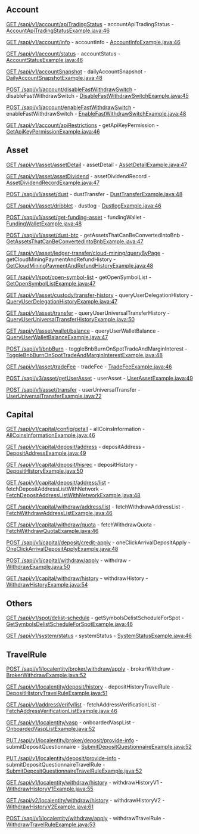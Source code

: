 ## Account

[GET /sapi/v1/account/apiTradingStatus](https://developers.binance.com/docs/wallet/account/Account-API-Trading-Status) - accountApiTradingStatus - [AccountApiTradingStatusExample.java:46](/examples/wallet/src/main/java/com/binance/connector/client/wallet/rest/account/AccountApiTradingStatusExample.java#L46)

[GET /sapi/v1/account/info](https://developers.binance.com/docs/wallet/account/Account-info) - accountInfo - [AccountInfoExample.java:46](/examples/wallet/src/main/java/com/binance/connector/client/wallet/rest/account/AccountInfoExample.java#L46)

[GET /sapi/v1/account/status](https://developers.binance.com/docs/wallet/account/Account-Status) - accountStatus - [AccountStatusExample.java:46](/examples/wallet/src/main/java/com/binance/connector/client/wallet/rest/account/AccountStatusExample.java#L46)

[GET /sapi/v1/accountSnapshot](https://developers.binance.com/docs/wallet/account/daily-account-snapshoot) - dailyAccountSnapshot - [DailyAccountSnapshotExample.java:48](/examples/wallet/src/main/java/com/binance/connector/client/wallet/rest/account/DailyAccountSnapshotExample.java#L48)

[POST /sapi/v1/account/disableFastWithdrawSwitch](https://developers.binance.com/docs/wallet/account/Disable-Fast-Withdraw-Switch) - disableFastWithdrawSwitch - [DisableFastWithdrawSwitchExample.java:45](/examples/wallet/src/main/java/com/binance/connector/client/wallet/rest/account/DisableFastWithdrawSwitchExample.java#L45)

[POST /sapi/v1/account/enableFastWithdrawSwitch](https://developers.binance.com/docs/wallet/account/Enable-Fast-Withdraw-Switch) - enableFastWithdrawSwitch - [EnableFastWithdrawSwitchExample.java:48](/examples/wallet/src/main/java/com/binance/connector/client/wallet/rest/account/EnableFastWithdrawSwitchExample.java#L48)

[GET /sapi/v1/account/apiRestrictions](https://developers.binance.com/docs/wallet/account/api-key-permission) - getApiKeyPermission - [GetApiKeyPermissionExample.java:46](/examples/wallet/src/main/java/com/binance/connector/client/wallet/rest/account/GetApiKeyPermissionExample.java#L46)

## Asset

[GET /sapi/v1/asset/assetDetail](https://developers.binance.com/docs/wallet/asset/Asset-Detail) - assetDetail - [AssetDetailExample.java:47](/examples/wallet/src/main/java/com/binance/connector/client/wallet/rest/asset/AssetDetailExample.java#L47)

[GET /sapi/v1/asset/assetDividend](https://developers.binance.com/docs/wallet/asset/assets-divided-record) - assetDividendRecord - [AssetDividendRecordExample.java:47](/examples/wallet/src/main/java/com/binance/connector/client/wallet/rest/asset/AssetDividendRecordExample.java#L47)

[POST /sapi/v1/asset/dust](https://developers.binance.com/docs/wallet/asset/Dust-Transfer) - dustTransfer - [DustTransferExample.java:48](/examples/wallet/src/main/java/com/binance/connector/client/wallet/rest/asset/DustTransferExample.java#L48)

[GET /sapi/v1/asset/dribblet](https://developers.binance.com/docs/wallet/asset/dust-log) - dustlog - [DustlogExample.java:46](/examples/wallet/src/main/java/com/binance/connector/client/wallet/rest/asset/DustlogExample.java#L46)

[POST /sapi/v1/asset/get-funding-asset](https://developers.binance.com/docs/wallet/asset/Funding-Wallet) - fundingWallet - [FundingWalletExample.java:48](/examples/wallet/src/main/java/com/binance/connector/client/wallet/rest/asset/FundingWalletExample.java#L48)

[POST /sapi/v1/asset/dust-btc](https://developers.binance.com/docs/wallet/asset/assets-can-convert-bnb) - getAssetsThatCanBeConvertedIntoBnb - [GetAssetsThatCanBeConvertedIntoBnbExample.java:47](/examples/wallet/src/main/java/com/binance/connector/client/wallet/rest/asset/GetAssetsThatCanBeConvertedIntoBnbExample.java#L47)

[GET /sapi/v1/asset/ledger-transfer/cloud-mining/queryByPage](https://developers.binance.com/docs/wallet/asset/cloud-mining-payment-and-refund-history) - getCloudMiningPaymentAndRefundHistory - [GetCloudMiningPaymentAndRefundHistoryExample.java:48](/examples/wallet/src/main/java/com/binance/connector/client/wallet/rest/asset/GetCloudMiningPaymentAndRefundHistoryExample.java#L48)

[GET /sapi/v1/spot/open-symbol-list](https://developers.binance.com/docs/wallet/asset/open-symbol-list) - getOpenSymbolList - [GetOpenSymbolListExample.java:47](/examples/wallet/src/main/java/com/binance/connector/client/wallet/rest/asset/GetOpenSymbolListExample.java#L47)

[GET /sapi/v1/asset/custody/transfer-history](https://developers.binance.com/docs/wallet/asset/query-user-delegation) - queryUserDelegationHistory - [QueryUserDelegationHistoryExample.java:47](/examples/wallet/src/main/java/com/binance/connector/client/wallet/rest/asset/QueryUserDelegationHistoryExample.java#L47)

[GET /sapi/v1/asset/transfer](https://developers.binance.com/docs/wallet/asset/query-user-universal-transfer) - queryUserUniversalTransferHistory - [QueryUserUniversalTransferHistoryExample.java:50](/examples/wallet/src/main/java/com/binance/connector/client/wallet/rest/asset/QueryUserUniversalTransferHistoryExample.java#L50)

[GET /sapi/v1/asset/wallet/balance](https://developers.binance.com/docs/wallet/asset/Query-User-Wallet-Balance) - queryUserWalletBalance - [QueryUserWalletBalanceExample.java:47](/examples/wallet/src/main/java/com/binance/connector/client/wallet/rest/asset/QueryUserWalletBalanceExample.java#L47)

[POST /sapi/v1/bnbBurn](https://developers.binance.com/docs/wallet/asset/Toggle-BNB-Burn-On-Spot-Trade-And-Margin-Interest) - toggleBnbBurnOnSpotTradeAndMarginInterest - [ToggleBnbBurnOnSpotTradeAndMarginInterestExample.java:48](/examples/wallet/src/main/java/com/binance/connector/client/wallet/rest/asset/ToggleBnbBurnOnSpotTradeAndMarginInterestExample.java#L48)

[GET /sapi/v1/asset/tradeFee](https://developers.binance.com/docs/wallet/asset/Trade-Fee) - tradeFee - [TradeFeeExample.java:46](/examples/wallet/src/main/java/com/binance/connector/client/wallet/rest/asset/TradeFeeExample.java#L46)

[POST /sapi/v3/asset/getUserAsset](https://developers.binance.com/docs/wallet/asset/user-assets) - userAsset - [UserAssetExample.java:49](/examples/wallet/src/main/java/com/binance/connector/client/wallet/rest/asset/UserAssetExample.java#L49)

[POST /sapi/v1/asset/transfer](https://developers.binance.com/docs/wallet/asset/User-Universal-Transfer) - userUniversalTransfer - [UserUniversalTransferExample.java:72](/examples/wallet/src/main/java/com/binance/connector/client/wallet/rest/asset/UserUniversalTransferExample.java#L72)

## Capital

[GET /sapi/v1/capital/config/getall](https://developers.binance.com/docs/wallet/capital/all-coins-info) - allCoinsInformation - [AllCoinsInformationExample.java:46](/examples/wallet/src/main/java/com/binance/connector/client/wallet/rest/capital/AllCoinsInformationExample.java#L46)

[GET /sapi/v1/capital/deposit/address](https://developers.binance.com/docs/wallet/capital/deposite-address) - depositAddress - [DepositAddressExample.java:49](/examples/wallet/src/main/java/com/binance/connector/client/wallet/rest/capital/DepositAddressExample.java#L49)

[GET /sapi/v1/capital/deposit/hisrec](https://developers.binance.com/docs/wallet/capital/deposite-history) - depositHistory - [DepositHistoryExample.java:50](/examples/wallet/src/main/java/com/binance/connector/client/wallet/rest/capital/DepositHistoryExample.java#L50)

[GET /sapi/v1/capital/deposit/address/list](https://developers.binance.com/docs/wallet/capital/Fetch-deposit-address-list-with-network) - fetchDepositAddressListWithNetwork - [FetchDepositAddressListWithNetworkExample.java:48](/examples/wallet/src/main/java/com/binance/connector/client/wallet/rest/capital/FetchDepositAddressListWithNetworkExample.java#L48)

[GET /sapi/v1/capital/withdraw/address/list](https://developers.binance.com/docs/wallet/capital/fetch-withdraw-address) - fetchWithdrawAddressList - [FetchWithdrawAddressListExample.java:46](/examples/wallet/src/main/java/com/binance/connector/client/wallet/rest/capital/FetchWithdrawAddressListExample.java#L46)

[GET /sapi/v1/capital/withdraw/quota](https://developers.binance.com/docs/wallet/capital/Fetch-withdraw-quota) - fetchWithdrawQuota - [FetchWithdrawQuotaExample.java:46](/examples/wallet/src/main/java/com/binance/connector/client/wallet/rest/capital/FetchWithdrawQuotaExample.java#L46)

[POST /sapi/v1/capital/deposit/credit-apply](https://developers.binance.com/docs/wallet/capital/one-click-arrival-deposite-apply) - oneClickArrivalDepositApply - [OneClickArrivalDepositApplyExample.java:48](/examples/wallet/src/main/java/com/binance/connector/client/wallet/rest/capital/OneClickArrivalDepositApplyExample.java#L48)

[POST /sapi/v1/capital/withdraw/apply](https://developers.binance.com/docs/wallet/capital/Withdraw) - withdraw - [WithdrawExample.java:50](/examples/wallet/src/main/java/com/binance/connector/client/wallet/rest/capital/WithdrawExample.java#L50)

[GET /sapi/v1/capital/withdraw/history](https://developers.binance.com/docs/wallet/capital/Withdraw-History) - withdrawHistory - [WithdrawHistoryExample.java:54](/examples/wallet/src/main/java/com/binance/connector/client/wallet/rest/capital/WithdrawHistoryExample.java#L54)

## Others

[GET /sapi/v1/spot/delist-schedule](https://developers.binance.com/docs/wallet/others/delist-schedule) - getSymbolsDelistScheduleForSpot - [GetSymbolsDelistScheduleForSpotExample.java:46](/examples/wallet/src/main/java/com/binance/connector/client/wallet/rest/others/GetSymbolsDelistScheduleForSpotExample.java#L46)

[GET /sapi/v1/system/status](https://developers.binance.com/docs/wallet/others/System-Status) - systemStatus - [SystemStatusExample.java:46](/examples/wallet/src/main/java/com/binance/connector/client/wallet/rest/others/SystemStatusExample.java#L46)

## TravelRule

[POST /sapi/v1/localentity/broker/withdraw/apply](https://developers.binance.com/docs/wallet/travel-rule/Broker-Withdraw) - brokerWithdraw - [BrokerWithdrawExample.java:52](/examples/wallet/src/main/java/com/binance/connector/client/wallet/rest/travelrule/BrokerWithdrawExample.java#L52)

[GET /sapi/v1/localentity/deposit/history](https://developers.binance.com/docs/wallet/travel-rule/Deposit-History) - depositHistoryTravelRule - [DepositHistoryTravelRuleExample.java:51](/examples/wallet/src/main/java/com/binance/connector/client/wallet/rest/travelrule/DepositHistoryTravelRuleExample.java#L51)

[GET /sapi/v1/addressVerify/list](https://developers.binance.com/docs/wallet/travel-rule/address-verification-list) - fetchAddressVerificationList - [FetchAddressVerificationListExample.java:46](/examples/wallet/src/main/java/com/binance/connector/client/wallet/rest/travelrule/FetchAddressVerificationListExample.java#L46)

[GET /sapi/v1/localentity/vasp](https://developers.binance.com/docs/wallet/travel-rule/Onboarded-VASP-list) - onboardedVaspList - [OnboardedVaspListExample.java:52](/examples/wallet/src/main/java/com/binance/connector/client/wallet/rest/travelrule/OnboardedVaspListExample.java#L52)

[PUT /sapi/v1/localentity/broker/deposit/provide-info](https://developers.binance.com/docs/wallet/travel-rule/deposit-provide-info) - submitDepositQuestionnaire - [SubmitDepositQuestionnaireExample.java:52](/examples/wallet/src/main/java/com/binance/connector/client/wallet/rest/travelrule/SubmitDepositQuestionnaireExample.java#L52)

[PUT /sapi/v1/localentity/deposit/provide-info](https://developers.binance.com/docs/wallet/travel-rule/deposit-provide-info) - submitDepositQuestionnaireTravelRule - [SubmitDepositQuestionnaireTravelRuleExample.java:52](/examples/wallet/src/main/java/com/binance/connector/client/wallet/rest/travelrule/SubmitDepositQuestionnaireTravelRuleExample.java#L52)

[GET /sapi/v1/localentity/withdraw/history](https://developers.binance.com/docs/wallet/travel-rule/Withdraw-History) - withdrawHistoryV1 - [WithdrawHistoryV1Example.java:55](/examples/wallet/src/main/java/com/binance/connector/client/wallet/rest/travelrule/WithdrawHistoryV1Example.java#L55)

[GET /sapi/v2/localentity/withdraw/history](https://developers.binance.com/docs/wallet/travel-rule/Withdraw-History-V2) - withdrawHistoryV2 - [WithdrawHistoryV2Example.java:61](/examples/wallet/src/main/java/com/binance/connector/client/wallet/rest/travelrule/WithdrawHistoryV2Example.java#L61)

[POST /sapi/v1/localentity/withdraw/apply](https://developers.binance.com/docs/wallet/travel-rule/Withdraw) - withdrawTravelRule - [WithdrawTravelRuleExample.java:53](/examples/wallet/src/main/java/com/binance/connector/client/wallet/rest/travelrule/WithdrawTravelRuleExample.java#L53)

